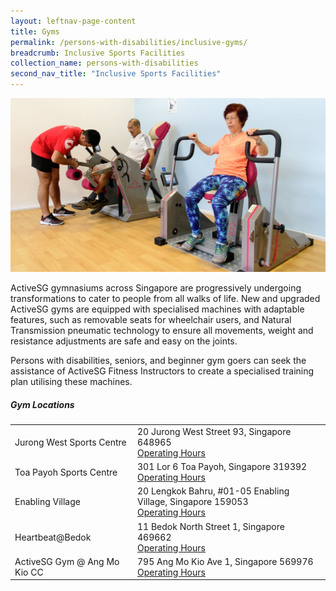 ```yaml
---
layout: leftnav-page-content
title: Gyms
permalink: /persons-with-disabilities/inclusive-gyms/
breadcrumb: Inclusive Sports Facilities
collection_name: persons-with-disabilities
second_nav_title: "Inclusive Sports Facilities"
---
```


![Inclusive Gym](/images/DSMP-inclusivegym.jpg)

ActiveSG gymnasiums across Singapore are progressively undergoing transformations to cater to people from all walks of life. New and upgraded ActiveSG gyms are equipped with specialised machines with adaptable features, such as removable seats for wheelchair users, and Natural Transmission pneumatic technology to ensure all movements, weight and resistance adjustments are safe and easy on the joints. 

Persons with disabilities, seniors, and beginner gym goers can seek the assistance of ActiveSG Fitness Instructors to create a specialised training plan utilising these machines.

##### Gym Locations
<table class="table-v">
   <tr>
    <td>Jurong West Sports Centre</td>
    <td>20 Jurong West Street 93, Singapore 648965
    <BR><a href="https://www.myactivesg.com/facilities/jurong-west-sports-centre">Operating Hours</a></td>
 </tr>
   <tr>
    <td>Toa Payoh Sports Centre</td>
    <td>301 Lor 6 Toa Payoh, Singapore 319392
    <BR><a href="https://www.myactivesg.com/Facilities/toa-payoh-activesg-gym">Operating Hours</a></td>
  </tr>
  <tr>
    <td>Enabling Village</td>
    <td>20 Lengkok Bahru, #01-05 Enabling Village, Singapore 159053
    <BR><a href="https://www.myactivesg.com/Facilities/activesg-gym-enabling-village">Operating Hours</a></td>
  </tr>
    <tr>
    <td>Heartbeat@Bedok</td>
    <td>11 Bedok North Street 1, Singapore 469662
    <BR><a href="https://www.myactivesg.com/facilities/heartbeat-bedok-activesg-gymnasium">Operating Hours</a></td>
  </tr>
  <tr>
    <td>ActiveSG Gym @ Ang Mo Kio CC</td>
    <td>795 Ang Mo Kio Ave 1, Singapore 569976
    <BR><a href="https://www.myactivesg.com/Facilities/activesg-gym-at-ang-mo-kio-community-centre">Operating Hours</a></td>
  </tr>
</table>
